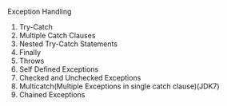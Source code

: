 Exception Handling
  1. Try-Catch
  2. Multiple Catch Clauses
  3. Nested Try-Catch Statements
  4. Finally
  5. Throws
  6. Self Defined Exceptions
  7. Checked and Unchecked Exceptions
  8. Multicatch(Multiple Exceptions in single catch clause)(JDK7)
  9. Chained Exceptions